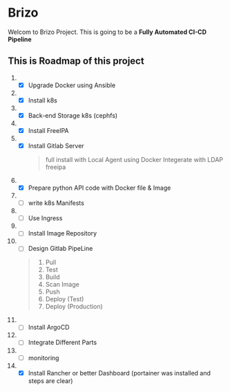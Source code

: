 # Brizo

Welcom to Brizo Project. This is going to be a **Fully Automated CI-CD Pipeline**


## This is Roadmap of this project

1. - [X] Upgrade Docker using Ansible
2. - [X] Install k8s
3. - [X] Back-end Storage k8s (cephfs)
4. - [X] Install FreeIPA
5. - [X] Install Gitlab Server
     > full install with Local Agent using Docker
     > Integerate with LDAP freeipa
6. - [X] Prepare python API code with Docker file & Image
7. - [ ] write k8s Manifests
8. - [ ] Use Ingress
9. - [ ] Install Image Repository
10. - [ ] Design Gitlab PipeLine

    > 1. Pull
    > 2. Test
    > 3. Build
    > 4. Scan Image
    > 5. Push
    > 6. Deploy (Test)
    > 7. Deploy (Production)
11. - [ ] Install ArgoCD
12. - [ ] Integrate Different Parts
13. - [ ] monitoring
14. - [X] Install Rancher or better Dashboard (portainer was installed and steps are clear)
